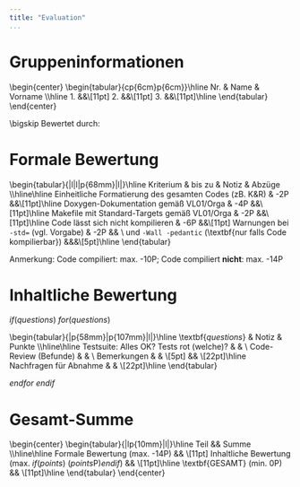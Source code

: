 ```yaml
---
title: "Evaluation"
...
```





# Gruppeninformationen

\begin{center}
\begin{tabular}{cp{6cm}p{6cm}}\hline
    Nr. & Name & Vorname \\\hline
    1.  &&\\[11pt]
    2.  &&\\[11pt]
    3.  &&\\[11pt]\hline
\end{tabular}
\end{center}

\bigskip
Bewertet durch: 




# Formale Bewertung

\begin{tabular}{|l|l|p{68mm}|l|}\hline
    Kriterium & bis zu & Notiz & Abzüge \\\hline\hline
    Einheitliche Formatierung des gesamten Codes (zB. K\&R) & -2P &&\\[11pt]\hline
    Doxygen-Dokumentation gemäß VL01/Orga & -4P &&\\[11pt]\hline
    Makefile mit Standard-Targets gemäß VL01/Orga & -2P &&\\[11pt]\hline
    Code lässt sich nicht kompilieren & -6P &&\\[11pt]
    Warnungen bei `-std=` (vgl. Vorgabe) & -2P && \\
    und `-Wall -pedantic` (\textbf{nur falls Code kompilierbar}) &&&\\[5pt]\hline
\end{tabular}

Anmerkung: Code compiliert: max. -10P; Code compiliert **nicht**: max. -14P




# Inhaltliche Bewertung

$if(questions)$
$for(questions)$

\begin{tabular}{|p{58mm}|p{107mm}|l|}\hline
    \textbf{$questions$} & Notiz & Punkte \\\hline\hline
    Testsuite: Alles OK? Tests rot (welche)? & & \\
    Code-Review (Befunde) & & \\
    Bemerkungen & & \\[5pt]
    && \\[22pt]\hline
    Nachfragen für Abnahme & & \\[22pt]\hline
\end{tabular}

$endfor$
$endif$




# Gesamt-Summe

\begin{center}
\begin{tabular}{|lp{10mm}|l|}\hline
    Teil && Summe \\\hline\hline
    Formale Bewertung (max. -14P) && \\[11pt]
    Inhaltliche Bewertung (max. $if(points)$ ($points$P)$endif$) && \\[11pt]\hline
    \textbf{GESAMT} (min. 0P) && \\[11pt]\hline
\end{tabular}
\end{center}






